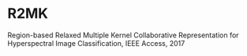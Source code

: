 # R2MK
Region-based Relaxed Multiple Kernel Collaborative Representation for Hyperspectral Image Classification, IEEE Access, 2017

